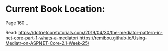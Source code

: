# Current Book Location:
Page 160 ..

Read:
https://dotnetcoretutorials.com/2019/04/30/the-mediator-pattern-in-net-core-part-1-whats-a-mediator/
https://remibou.github.io/Using-Mediatr-on-ASPNET-Core-2.1-Week-25/